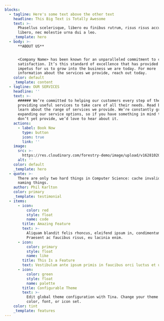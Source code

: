 ```yaml
---
blocks:
  - tagline: Here's some text above the other text
    headline: This Big Text is Totally Awesome
    text: >-
      Phasellus scelerisque, libero eu finibus rutrum, risus risus accumsan
      libero, nec molestie urna dui a leo.
    _template: hero
  - body: >-
      **ABOUT US**


      <Company Name> has been known for an unparalleled commitment to customer
      satisfaction. It’s this standard of excellence that has provided the
      impetus for us to grow into the business we are today. For more
      information about the services we provide, reach out today.
    color: default
    _template: content
  - tagline: OUR SERVICES
    headline: ''
    text: >-
      ###### We’re committed to helping our customers every step of the way and
      providing useful services to take care of all their needs. Read below to
      learn about the range of services we provide. We’re constantly growing and
      expanding our service options, so if you have something in mind that we
      don’t yet provide, we’d love to hear about it.
    actions:
      - label: Book Now
        type: button
        icon: true
        link: ''
    image:
      src: >-
        https://res.cloudinary.com/forestry-demo/image/upload/v1628102029/tina-cloud-starter/tina-illustration.WebP
      alt: ''
    color: default
    _template: hero
  - quote: >-
      There are only two hard things in Computer Science: cache invalidation and
      naming things.
    author: Phil Karlton
    color: primary
    _template: testimonial
  - items:
      - icon:
          color: red
          style: float
          name: code
        title: Amazing Feature
        text: >-
          Aliquam blandit felis rhoncus, eleifend ipsum in, condimentum nibh.
          Praesent ac faucibus risus, eu lacinia enim.
      - icon:
          color: primary
          style: float
          name: like
        title: This Is a Feature
        text: Vestibulum ante ipsum primis in faucibus orci luctus et ultrices.
      - icon:
          color: green
          style: float
          name: palette
        title: Configurable Theme
        text: >-
          Edit global theme configuration with Tina. Change your theme's primary
          color, font, or icon set.
    color: tint
    _template: features
---
```


